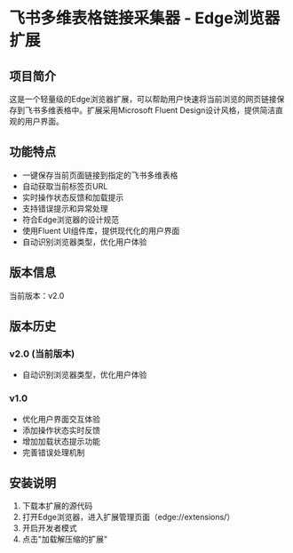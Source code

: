 # 飞书多维表格链接采集器 - Edge浏览器扩展
## 项目简介

这是一个轻量级的Edge浏览器扩展，可以帮助用户快速将当前浏览的网页链接保存到飞书多维表格中。扩展采用Microsoft Fluent Design设计风格，提供简洁直观的用户界面。

## 功能特点

- 一键保存当前页面链接到指定的飞书多维表格
- 自动获取当前标签页URL
- 实时操作状态反馈和加载提示
- 支持错误提示和异常处理
- 符合Edge浏览器的设计规范
- 使用Fluent UI组件库，提供现代化的用户界面
- 自动识别浏览器类型，优化用户体验

## 版本信息

当前版本：v2.0

## 版本历史

### v2.0 (当前版本)
- 自动识别浏览器类型，优化用户体验

### v1.0
- 优化用户界面交互体验
- 添加操作状态实时反馈
- 增加加载状态提示功能
- 完善错误处理机制

## 安装说明

1. 下载本扩展的源代码
2. 打开Edge浏览器，进入扩展管理页面（edge://extensions/）
3. 开启开发者模式
4. 点击"加载解压缩的扩展"